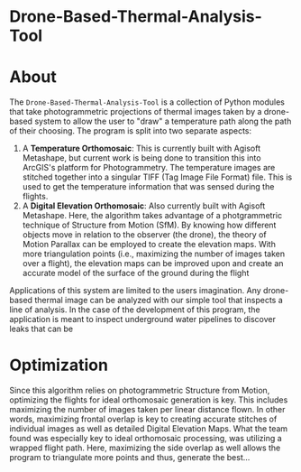 # Drone-Based-Thermal-Analysis-Tool

# About
The `Drone-Based-Thermal-Analysis-Tool` is a collection of Python modules that take photogrammetric projections of thermal images taken by a drone-based system to allow the user to "draw" a temperature path along the path of their choosing. The program is split into two separate aspects:
1. A **Temperature Orthomosaic**: This is currently built with Agisoft Metashape, but current work is being done to transition this into ArcGIS's platform for Photogrammetry. The temperature images are stitched together into a singular TIFF (Tag Image File Format) file. This is used to get the temperature information that was sensed during the flights.
2. A **Digital Elevation Orthomosaic**: Also currently built with Agisoft Metashape. Here, the algorithm takes advantage of a photgrammetric technique of Structure from Motion (SfM). By knowing how different objects move in relation to the observer (the drone), the theory of Motion Parallax can be employed to create the elevation maps. With more triangulation points (i.e., maximizing the number of images taken over a flight), the elevation maps can be improved upon and create an accurate model of the surface of the ground during the flight

Applications of this system are limited to the users imagination. Any drone-based thermal image can be analyzed with our simple tool that inspects a line of analysis. In the case of the development of this program, the application is meant to inspect underground water pipelines to discover leaks that can be 

# Optimization
Since this algorithm relies on photogrammetric Structure from Motion, optimizing the flights for ideal orthomosaic generation is key. This includes maximizing the number of images taken per linear distance flown. In other words, maximizing frontal overlap is key to creating accurate stitches of individual images as well as detailed Digital Elevation Maps. What the team found was especially key to ideal orthomosaic processing, was utilizing a wrapped flight path. Here, maximizing the side overlap as well allows the program to triangulate more points and thus, generate the best...
